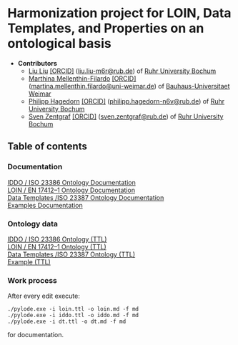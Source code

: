 # Harmonization project for LOIN, Data Templates, and Properties on an ontological basis

* **Contributors**
  * [Liu Liu](https://orcid.org/0000-0001-5907-7609)
    [[ORCID]](https://orcid.org/0000-0001-5907-7609)
    (<liu.liu-m6r@rub.de></a>) of [Ruhr University Bochum](https://www.inf.bi.ruhr-uni-bochum.de/iib/lehrstuhl/mitarbeiter/liu_liu.html.en)
  * [Marthina Mellenthin-Filardo](https://orcid.org/0000-0001-7759-7579)
    [[ORCID]](https://orcid.org/0000-0001-7759-7579)
    (<martina.mellenthin.filardo@uni-weimar.de></a>) of [Bauhaus-Universitaet Weimar](https://www.uni-weimar.de/en/civil-engineering/chairs/construction-engineering-and-management/people/martina-mellenthin-filardo-msc/)
  * [Philipp Hagedorn](https://orcid.org/0000-0002-6249-243X)
    [[ORCID]](https://orcid.org/0000-0002-6249-243X)
    (<philipp.hagedorn-n6v@rub.de></a>) of [Ruhr University Bochum](https://www.inf.bi.ruhr-uni-bochum.de/iib/lehrstuhl/mitarbeiter/philipp_hagedorn.html.en)
  * [Sven Zentgraf](https://orcid.org/0000-0001-6058-7614)
    [[ORCID]](https://orcid.org/0000-0001-6058-7614)
    (<sven.zentgraf@rub.de></a>) of [Ruhr University Bochum](https://www.inf.bi.ruhr-uni-bochum.de/iib/lehrstuhl/mitarbeiter/sven_zentgraf.html.en)

## Table of contents
### Documentation

[IDDO / ISO 23386 Ontology Documentation](iddo.md)   
[LOIN / EN 17412–1 Ontology Documentation](loin.md)   
[Data Templates /ISO 23387 Ontology Documentation](dt.md)   
[Examples Documentation](loin-dt-iddo.md)   

### Ontology data
[IDDO / ISO 23386 Ontology (TTL)](iddo.ttl)   
[LOIN / EN 17412–1 Ontology (TTL)](loin.ttl)   
[Data Templates /ISO 23387 Ontology (TTL)](dt.ttl)   
[Example (TTL)](loin-dt-iddo.ttl)   

### Work process
After every edit execute:
```
./pylode.exe -i loin.ttl -o loin.md -f md
./pylode.exe -i iddo.ttl -o iddo.md -f md
./pylode.exe -i dt.ttl -o dt.md -f md
```
for documentation.

 
